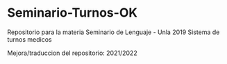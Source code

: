 # Seminario-Turnos-OK
Repositorio para la materia Seminario de Lenguaje - Unla 2019
Sistema de turnos medicos

Mejora/traduccion del repositorio: 2021/2022
